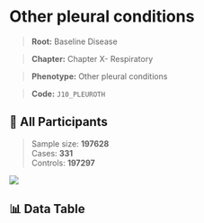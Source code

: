 # Other pleural conditions

> **Root:** Baseline Disease  

> **Chapter:** Chapter X- Respiratory  

> **Phenotype:** Other pleural conditions  

> **Code:** `J10_PLEUROTH`

## 🧪 All Participants  
> Sample size: **197628**  
> Cases: **331**  
> Controls: **197297**
<img src="/Sensitive/Figures/ALL/Incidence/J10_PLEUROTH.png"/>

## 📊 Data Table
<CsvTableMRF src="/Sensitive/Data/ALL/Incidence/COX_J10_PLEUROTH.csv"/>


